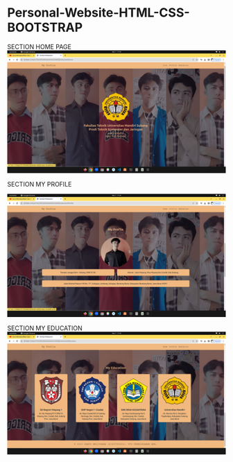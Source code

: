 # Personal-Website-HTML-CSS-BOOTSTRAP

SECTION HOME PAGE
![alt text](https://github.com/SandyM060101/Personal-Website-HTML-CSS-BOOTSTRAP/blob/main/Image%20View%20Web/Screenshot%20from%202023-12-07%2011-43-15.png?raw=true)

SECTION MY PROFILE

![alt text](https://github.com/SandyM060101/Personal-Website-HTML-CSS-BOOTSTRAP/blob/main/Image%20View%20Web/Screenshot%20from%202023-12-07%2011-43-24.png?raw=true)

SECTION MY EDUCATION
![alt text](https://github.com/SandyM060101/Personal-Website-HTML-CSS-BOOTSTRAP/blob/main/Image%20View%20Web/Screenshot%20from%202023-12-07%2011-43-34.png?raw=true)
